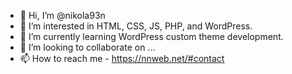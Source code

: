 - 👋 Hi, I’m @nikola93n
- 👀 I’m interested in HTML, CSS, JS, PHP, and WordPress.
- 🌱 I’m currently learning WordPress custom theme development.
- 💞️ I’m looking to collaborate on ...
- 📫 How to reach me - https://nnweb.net/#contact

<!---
nikola93n/nikola93n is a ✨ special ✨ repository because its `README.md` (this file) appears on your GitHub profile.
You can click the Preview link to take a look at your changes.
--->
